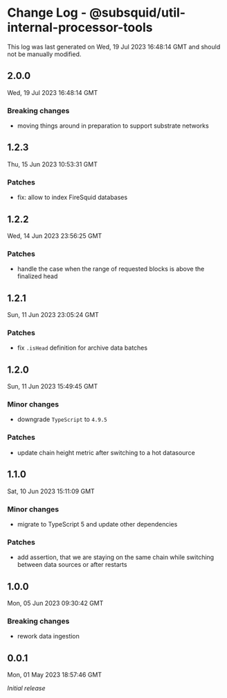 # Change Log - @subsquid/util-internal-processor-tools

This log was last generated on Wed, 19 Jul 2023 16:48:14 GMT and should not be manually modified.

## 2.0.0
Wed, 19 Jul 2023 16:48:14 GMT

### Breaking changes

- moving things around in preparation to support substrate networks

## 1.2.3
Thu, 15 Jun 2023 10:53:31 GMT

### Patches

- fix: allow to index FireSquid databases

## 1.2.2
Wed, 14 Jun 2023 23:56:25 GMT

### Patches

- handle the case when the range of requested blocks is above the finalized head

## 1.2.1
Sun, 11 Jun 2023 23:05:24 GMT

### Patches

- fix `.isHead` definition for archive data batches

## 1.2.0
Sun, 11 Jun 2023 15:49:45 GMT

### Minor changes

- downgrade `TypeScript` to `4.9.5`

### Patches

- update chain height metric after switching to a hot datasource

## 1.1.0
Sat, 10 Jun 2023 15:11:09 GMT

### Minor changes

- migrate to TypeScript 5 and update other dependencies

### Patches

- add assertion, that we are staying on the same chain while switching between data sources or after restarts

## 1.0.0
Mon, 05 Jun 2023 09:30:42 GMT

### Breaking changes

- rework data ingestion

## 0.0.1
Mon, 01 May 2023 18:57:46 GMT

_Initial release_

